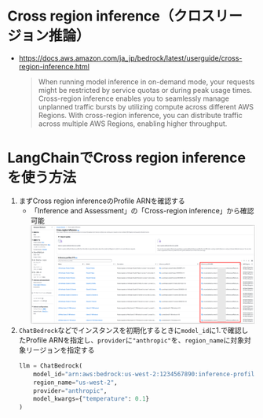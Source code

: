 # Cross region inference（クロスリージョン推論）
- https://docs.aws.amazon.com/ja_jp/bedrock/latest/userguide/cross-region-inference.html
  > When running model inference in on-demand mode, your requests might be restricted by service quotas or during peak usage times. Cross-region inference enables you to seamlessly manage unplanned traffic bursts by utilizing compute across different AWS Regions. With cross-region inference, you can distribute traffic across multiple AWS Regions, enabling higher throughput.

# LangChainでCross region inferenceを使う方法
1. まずCross region inferenceのProfile ARNを確認する
   - 「Inference and Assessment」の「Cross-region inference」から確認可能  
    ![](./image/bedrock_cross_region_inference_1.png)
2. `ChatBedrock`などでインスタンスを初期化するときに`model_id`に1.で確認したProfile ARNを指定し、`provider`に`"anthropic"`を、`region_name`に対象対象リージョンを指定する  
   ```python
   llm = ChatBedrock(
       model_id="arn:aws:bedrock:us-west-2:1234567890:inference-profile/us.anthropic.claude-3-7-sonnet-20250219-v1:0",
       region_name="us-west-2",
       provider="anthropic",
       model_kwargs={"temperature": 0.1}
   )
   ```